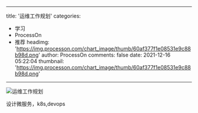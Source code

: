 
---
title: '运维工作规划'
categories: 
 - 学习
 - ProcessOn
 - 推荐
headimg: 'https://img.processon.com/chart_image/thumb/60af377f1e08531e9c88b98d.png'
author: ProcessOn
comments: false
date: 2021-12-16 05:22:04
thumbnail: 'https://img.processon.com/chart_image/thumb/60af377f1e08531e9c88b98d.png'
---

<div>   
<img class="thumb" alt="运维工作规划" src="https://img.processon.com/chart_image/thumb/60af377f1e08531e9c88b98d.png" referrerpolicy="no-referrer">
<p>设计微服务，k8s,devops</p>  
</div>
            